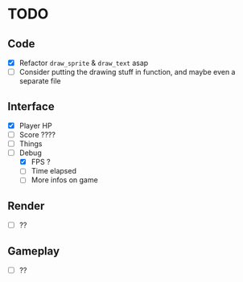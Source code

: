 # TODO

## Code
- [x] Refactor `draw_sprite` & `draw_text` asap
- [ ] Consider putting the drawing stuff in function, and maybe even a separate file

## Interface
- [x] Player HP
- [ ] Score ????
- [ ] Things
- [ ] Debug
  - [x] FPS ?
  - [ ] Time elapsed
  - [ ] More infos on game

## Render
- [ ] ??

## Gameplay
- [ ] ??

